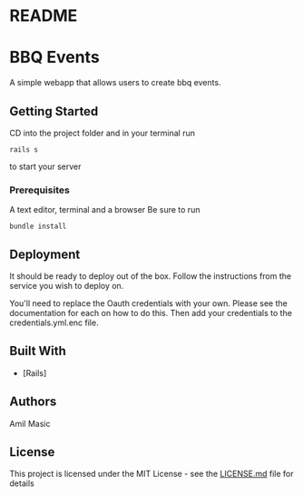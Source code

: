# README

# BBQ Events

A simple webapp that allows users to create bbq events.

## Getting Started

CD into the project folder and in your terminal run
```
rails s
```
to start your server

### Prerequisites

A text editor, terminal and a browser
Be sure to run
```
bundle install
```

## Deployment

It should be ready to deploy out of the box.  Follow the instructions from the service you wish to deploy on.

You'll need to replace the Oauth credentials with your own. Please see the documentation for each on how to do this. Then add your credentials to the credentials.yml.enc file.

## Built With

* [Rails]

## Authors

Amil Masic


## License

This project is licensed under the MIT License - see the [LICENSE.md](LICENSE.md) file for details
